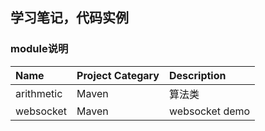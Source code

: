 ## 学习笔记，代码实例


### module说明

Name|Project Categary|Description
:---|:---|:---
arithmetic|Maven|算法类
websocket|Maven|websocket demo